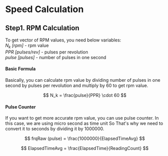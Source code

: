 # Speed Calculation
## Step1. RPM Calculation
To get vector of RPM values, you need below variables:  
$N_k$ *[rpm]* - rpm value  
$PPR$ *[pulses/rev]* - pulses per revolution  
$pulse$ *[pulses]* - number of pulses in one second

#### Basic Formula
Basically, you can calculate rpm value by dividing number of pulses in one second by pulses per revolution and multiply by 60 to get rpm value.

$$
N_k = \frac{pulse}{PPR} \cdot 60
$$

#### Pulse Counter
If you want to get more accurate rpm value, you can use pulse counter.
In this case, we are using micro second as time unit So That's why we need to convert it to seconds by dividing it by 1000000.

$$
frqRaw (pulse) = \frac{1000000}{ElapsedTimeAvg}
$$

$$
ElapsedTimeAvg = \frac{ElapsedTime}{ReadingCount}
$$
